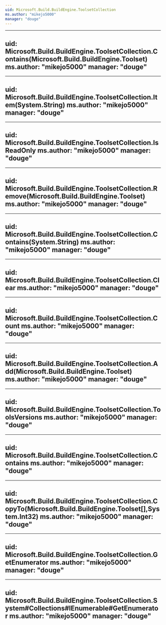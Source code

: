 ```yaml
---
uid: Microsoft.Build.BuildEngine.ToolsetCollection
ms.author: "mikejo5000"
manager: "douge"
---
```


---
uid: Microsoft.Build.BuildEngine.ToolsetCollection.Contains(Microsoft.Build.BuildEngine.Toolset)
ms.author: "mikejo5000"
manager: "douge"
---

---
uid: Microsoft.Build.BuildEngine.ToolsetCollection.Item(System.String)
ms.author: "mikejo5000"
manager: "douge"
---

---
uid: Microsoft.Build.BuildEngine.ToolsetCollection.IsReadOnly
ms.author: "mikejo5000"
manager: "douge"
---

---
uid: Microsoft.Build.BuildEngine.ToolsetCollection.Remove(Microsoft.Build.BuildEngine.Toolset)
ms.author: "mikejo5000"
manager: "douge"
---

---
uid: Microsoft.Build.BuildEngine.ToolsetCollection.Contains(System.String)
ms.author: "mikejo5000"
manager: "douge"
---

---
uid: Microsoft.Build.BuildEngine.ToolsetCollection.Clear
ms.author: "mikejo5000"
manager: "douge"
---

---
uid: Microsoft.Build.BuildEngine.ToolsetCollection.Count
ms.author: "mikejo5000"
manager: "douge"
---

---
uid: Microsoft.Build.BuildEngine.ToolsetCollection.Add(Microsoft.Build.BuildEngine.Toolset)
ms.author: "mikejo5000"
manager: "douge"
---

---
uid: Microsoft.Build.BuildEngine.ToolsetCollection.ToolsVersions
ms.author: "mikejo5000"
manager: "douge"
---

---
uid: Microsoft.Build.BuildEngine.ToolsetCollection.Contains
ms.author: "mikejo5000"
manager: "douge"
---

---
uid: Microsoft.Build.BuildEngine.ToolsetCollection.CopyTo(Microsoft.Build.BuildEngine.Toolset[],System.Int32)
ms.author: "mikejo5000"
manager: "douge"
---

---
uid: Microsoft.Build.BuildEngine.ToolsetCollection.GetEnumerator
ms.author: "mikejo5000"
manager: "douge"
---

---
uid: Microsoft.Build.BuildEngine.ToolsetCollection.System#Collections#IEnumerable#GetEnumerator
ms.author: "mikejo5000"
manager: "douge"
---
